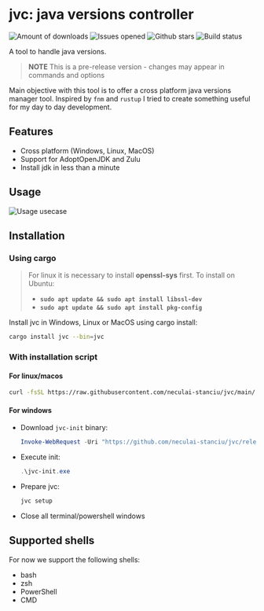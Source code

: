 # jvc: java versions controller

![Amount of downloads](https://img.shields.io/github/downloads/neculai-stanciu/jvc/total.svg?style=flat) ![Issues opened](https://img.shields.io/github/issues/neculai-stanciu/jvc) ![Github stars](https://img.shields.io/github/stars/neculai-stanciu/jvc) ![Build status](https://img.shields.io/github/workflow/status/neculai-stanciu/jvc/release-jvc)

A tool to handle java versions.
> **NOTE** This is a pre-release version - changes may appear in commands and options

Main objective with this tool is to offer a cross platform java versions manager tool. Inspired by `fnm` and `rustup` I tried to create something useful for my day to day development.

## Features

- Cross platform (Windows, Linux, MacOS)
- Support for AdoptOpenJDK and Zulu
- Install jdk in less than a minute

## Usage

![Usage usecase](./docs/usage.gif)

## Installation

### Using cargo

> For linux it is necessary to install **openssl-sys** first.
> To install on Ubuntu:
>
> - **`sudo apt update && sudo apt install libssl-dev`**
> - **`sudo apt update && sudo apt install pkg-config`**

Install jvc in Windows, Linux or MacOS using cargo install:

```bash
cargo install jvc --bin=jvc
```

### With installation script

#### For linux/macos

  ```bash
  curl -fsSL https://raw.githubusercontent.com/neculai-stanciu/jvc/main/.ci/install.sh | bash
  ```

#### For windows

- Download `jvc-init` binary:

  ```powershell
  Invoke-WebRequest -Uri "https://github.com/neculai-stanciu/jvc/releases/latest/download/jvc-init.exe" -OutFile "jvc-init.exe"
  ```

- Execute init:

  ```powershell
  .\jvc-init.exe
  ```

- Prepare jvc:

  ```bash
  jvc setup
  ```

- Close all terminal/powershell windows

## Supported shells

For now we support the following shells:

- bash
- zsh
- PowerShell
- CMD
